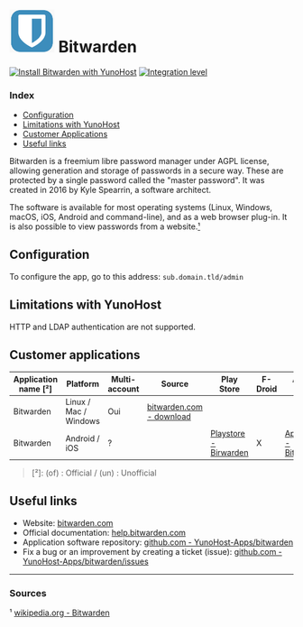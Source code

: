 # <img src="/images/bitwarden_logo.png" width="80px" alt="Bitwarden's logo"> Bitwarden

[![Install Bitwarden with YunoHost](https://install-app.yunohost.org/install-with-yunohost.png)](https://install-app.yunohost.org/?app=bitwarden) [![Integration level](https://dash.yunohost.org/integration/bitwarden.svg)](https://dash.yunohost.org/appci/app/bitwarden)

### Index

- [Configuration](#configuration)
- [Limitations with YunoHost](#limitations-with-yunohost)
- [Customer Applications](#customer-applications)
- [Useful links](#useful-links)

Bitwarden is a freemium libre password manager under AGPL license, allowing generation and storage of passwords in a secure way. These are protected by a single password called the "master password". It was created in 2016 by Kyle Spearrin, a software architect.

The software is available for most operating systems (Linux, Windows, macOS, iOS, Android and command-line), and as a web browser plug-in. It is also possible to view passwords from a website.[¹](#sources)

## Configuration

To configure the app, go to this address: `sub.domain.tld/admin`

## Limitations with YunoHost

HTTP and LDAP authentication are not supported.

## Customer applications

| Application name [²] | Platform | Multi-account | Source | Play Store | F-Droid | Apple Store |
|----------------------|----------|---------------|--------|------------|---------|-------------|
| Bitwarden | Linux / Mac / Windows  | Oui | [bitwarden.com - download](https://bitwarden.com/#download) |
| Bitwarden | Android / iOS | ? |  | [Playstore - Birwarden](https://play.google.com/store/apps/details?id=com.x8bit.bitwarden) | X | [App Store - Bitwarden](https://itunes.apple.com/app/bitwarden-free-password-manager/id1137397744?mt=8) |

> [²]: (of) : Official / (un) : Unofficial

## Useful links

+ Website: [bitwarden.com](https://bitwarden.com/)
+ Official documentation: [help.bitwarden.com](https://help.bitwarden.com/)
+ Application software repository: [github.com - YunoHost-Apps/bitwarden](https://github.com/YunoHost-Apps/bitwarden_ynh)
+ Fix a bug or an improvement by creating a ticket (issue): [github.com - YunoHost-Apps/bitwarden/issues](https://github.com/YunoHost-Apps/bitwarden_ynh/issues)

-----

### Sources

¹ [wikipedia.org - Bitwarden](https://en.wikipedia.org/wiki/Bitwarden)
